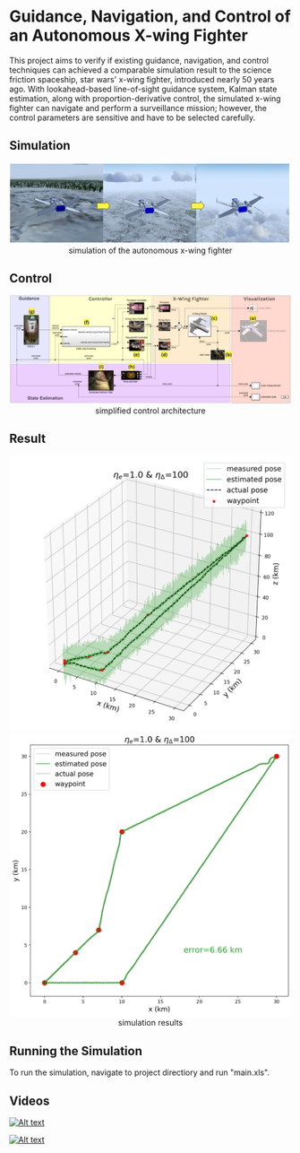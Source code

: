 # Guidance, Navigation, and Control of an Autonomous X-wing Fighter
This project aims to verify if existing guidance, navigation, and control techniques can achieved a comparable simulation result to the science friction spaceship, star wars' x-wing fighter, introduced nearly 50 years ago. With lookahead-based line-of-sight guidance system, Kalman state estimation, along with proportion-derivative control, the simulated x-wing fighter can navigate and perform a surveillance mission; however, the control parameters are sensitive and have to be selected carefully.

## Simulation
<p align="center">
  <img width=auto src="pictures/screenshots.PNG">
  simulation of the autonomous x-wing fighter
</p>

## Control 
<p align="center">
  <img width=auto src="pictures/overview.PNG">
  simplified control architecture
</p>

## Result
<p align="center">
  <img width=auto src="pictures/lookahead_eta_10_100_3d.png">
  <img width=auto src="pictures/lookahead_eta_10_100_2d.png">
  simulation results
</p>

## Running the Simulation
To run the simulation, navigate to project directiory and run "main.xls".


## Videos

[![Alt text](https://youtu.be/vUd8cK0Ot9s)](https://youtu.be/vUd8cK0Ot9s)

[![Alt text](https://youtu.be/I14YKMaBpRg)](https://youtu.be/I14YKMaBpRg)